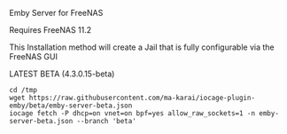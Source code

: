Emby Server for FreeNAS

Requires FreeNAS 11.2

This Installation method will create a Jail that is fully configurable via the FreeNAS GUI

LATEST BETA (4.3.0.15-beta)

    cd /tmp
    wget https://raw.githubusercontent.com/ma-karai/iocage-plugin-emby/beta/emby-server-beta.json
    iocage fetch -P dhcp=on vnet=on bpf=yes allow_raw_sockets=1 -n emby-server-beta.json --branch 'beta'  

